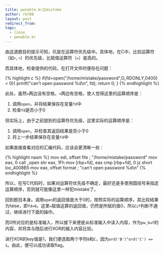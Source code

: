 ```yaml
---
title: pwnable.kr之mistake
author: rk700
layout: post
redirect_from: 
tags:
  - linux
  - pwnable.kr
---
```


由这道题目的提示可知，坑是在运算符优先级中。具体地，在C中，比较运算符（如`>`, `<`）的优先级，比赋值运算符（`=`）是高的。

而具体地，检查提供的代码，在打开文件时便存在问题：

{% highlight c %}
if(fd=open("/home/mistake/password",O_RDONLY,0400) < 0){
    printf("can't open password %d\n", fd);
    return 0;
}
{% endhighlight %}

此处，虽然`=`两边没有空格，`<`两边有空格，使人觉得这里的运算顺序是：

1. 调用`open`，并将结果保存在变量`fd`中
2. 检查`fd`是否小于0

但实际上，由于之前提到的运算符优先级，这里实际的运算顺序是：

1. 调用`open`，并检查其返回结果是否小于0
2. 将上一步结果保存在变量`fd`中

如果直接查看对应的汇编代码，应该会更清晰一些：

{% highlight nasm %}
mov     edi, offset file ; "/home/mistake/password"
mov     eax, 0
call    _open
shr     eax, 1Fh
mov     [rbp+fd], eax
cmp     [rbp+fd], 0
jz      short loc_4008B5
mov     eax, offset format ; "can't open password %d\n"
{% endhighlight %}

所以，在写C代码时，如果对运算符优先级不确定，最好还是多使用圆括号来指定运算顺序，否则就可能像这里一样犯mistake了。

回到题目本身。调用`open`的返回值是大于0的，按照实际的运算顺序，其比较结果为false，即`fd=0`。这里`=`赋值运算的返回值，仍然是所赋的值0，所以`if`判断不通过，继续进行下面的操作。

而0所对应的是标准输入，所以接下来便是从标准输入中读入内容，作为`pw_buf`的内容，并将其与随后进行XOR的输入内容比较。

进行XOR的key值是1，我们便选取两个字符`B`和`C`，因为`ord('B')^ord('C') == 1`。由此，便可以成功读取flag。

